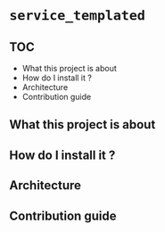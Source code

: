 # ```service_templated```

## TOC

* What this project is about
* How do I install it ?
* Architecture
* Contribution guide

## What this project is about

## How do I install it ?

## Architecture

## Contribution guide

